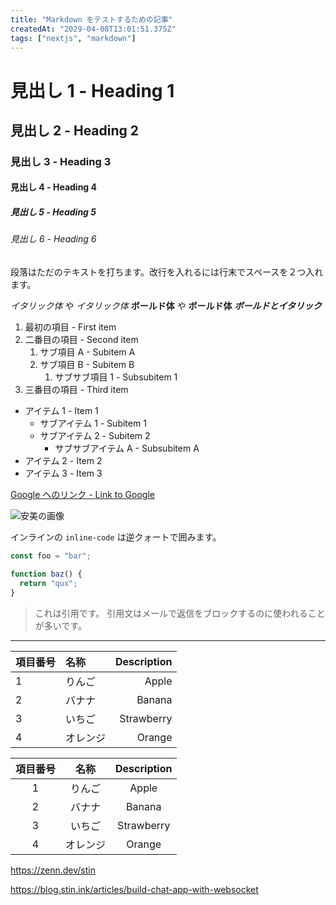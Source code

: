 ```yaml
---
title: "Markdown をテストするための記事"
createdAt: "2029-04-08T13:01:51.375Z"
tags: ["nextjs", "markdown"]
---
```


# 見出し 1 - Heading 1

## 見出し 2 - Heading 2

### 見出し 3 - Heading 3

#### 見出し 4 - Heading 4

##### 見出し 5 - Heading 5

###### 見出し 6 - Heading 6

段落はただのテキストを打ちます。改行を入れるには行末でスペースを２つ入れます。

_イタリック体_ や _イタリック体_
**ボールド体** や **ボールド体**
**_ボールドとイタリック_**

1. 最初の項目 - First item
2. 二番目の項目 - Second item
   1. サブ項目 A - Subitem A
   2. サブ項目 B - Subitem B
      1. サブサブ項目 1 - Subsubitem 1
3. 三番目の項目 - Third item

- アイテム 1 - Item 1
  - サブアイテム 1 - Subitem 1
  - サブアイテム 2 - Subitem 2
    - サブサブアイテム A - Subsubitem A
- アイテム 2 - Item 2
- アイテム 3 - Item 3

[Google へのリンク - Link to Google](https://www.google.com)

![安美の画像](https://stat.ameba.jp/user_images/20231101/22/tsubaki-factory/93/f3/j/o1080130515358820314.jpg)

インラインの `inline-code` は逆クォートで囲みます。

```typescript
const foo = "bar";

function baz() {
  return "qux";
}
```

> これは引用です。
> 引用文はメールで返信をブロックするのに使われることが多いです。

---

| 項目番号 | 名称     | Description |
| :------- | :------- | ----------: |
| 1        | りんご   |       Apple |
| 2        | バナナ   |      Banana |
| 3        | いちご   |  Strawberry |
| 4        | オレンジ |      Orange |

| 項目番号 |   名称   | Description |
| :------: | :------: | :---------: |
|    1     |  りんご  |    Apple    |
|    2     |  バナナ  |   Banana    |
|    3     |  いちご  | Strawberry  |
|    4     | オレンジ |   Orange    |

https://zenn.dev/stin

https://blog.stin.ink/articles/build-chat-app-with-websocket

